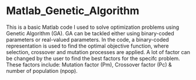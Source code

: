 # Matlab_Genetic_Algorithm
This is a basic Matlab code I used to solve optimization problems using Genetic Algorithm (GA). GA can be tackled either using binary-coded parameters or real-valued parameters. In the code, a binary-coded representation is used to find the optimal objective function, where selection, crossover and mutation processes are applied. A lot of factor can be changed by the user to find the best factors for the specifc problem. These factors include: Mutation factor (Pm), Crossover factor (Pc) & number of population (npop). 

